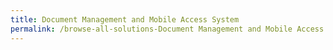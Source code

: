 ```yaml
---
title: Document Management and Mobile Access System
permalink: /browse-all-solutions-Document Management and Mobile Access System/Document-Management-and-Mobile-Access-System
---
```


